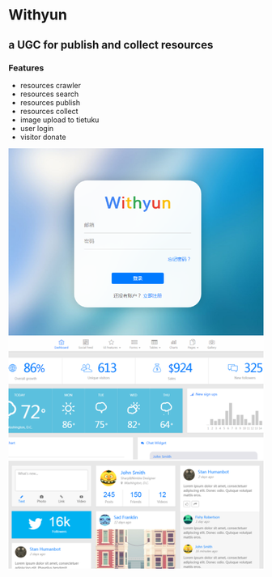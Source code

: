# Withyun
## a UGC for publish and collect resources
### Features
- resources crawler
- resources search
- resources publish
- resources collect
- image upload to tietuku
- user login
- visitor donate

![image](https://github.com/kinshines/Withyun/blob/master/pictures/login.png)
![image](https://github.com/kinshines/Withyun/blob/master/pictures/dashboard.png)
![image](https://github.com/kinshines/Withyun/blob/master/pictures/social.png)
